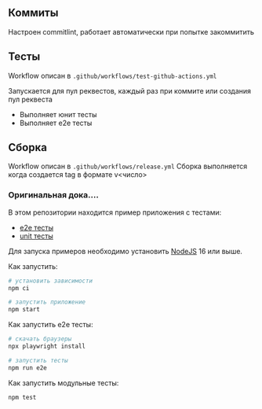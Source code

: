 ## Коммиты

Настроен commitlint, работает автоматически при попытке закоммитить 

## Тесты

Workflow описан в `.github/workflows/test-github-actions.yml`

Запускается для пул реквестов, каждый раз при коммите или создания пул реквеста

- Выполняет юнит тесты
- Выполняет e2e тесты

## Сборка

Workflow описан в `.github/workflows/release.yml`
Сборка выполняется когда создается tag в формате v<число>

### Оригинальная дока....

В этом репозитории находится пример приложения с тестами:

- [e2e тесты](e2e/example.spec.ts)
- [unit тесты](src/example.test.tsx)

Для запуска примеров необходимо установить [NodeJS](https://nodejs.org/en/download/) 16 или выше.

Как запустить:

```sh
# установить зависимости
npm ci

# запустить приложение
npm start
```

Как запустить e2e тесты:

```sh
# скачать браузеры
npx playwright install

# запустить тесты
npm run e2e
```

Как запустить модульные тесты:

```sh
npm test
```
